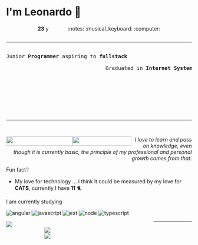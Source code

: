 # I'm Leonardo 🌈
<p align="center">
<b>23</b> y
<img src="https://upload.wikimedia.org/wikipedia/en/thumb/0/05/Flag_of_Brazil.svg/1200px-Flag_of_Brazil.svg.png" width=20 height=15 / >
<img src="https://upload.wikimedia.org/wikipedia/commons/2/2b/Bandeira_do_estado_de_S%C3%A3o_Paulo.svg" width=20 height=15 / >
:notes: :musical_keyboard: :computer:
</p>

<pre>
<hr>
Junior <b>Programmer</b> aspiring to <b>fullstack</b>
                                
                                Graduated in <b>Internet Systems Technology</b>

                                                                   <img src="https://raw.githubusercontent.com/lcds90/lcds90/main/img/computer.gif" width=150 height=100 / >
<hr>
</pre>

<a href="https://www.linkedin.com/in/lcds90/">
  <img align="left" src="https://img.shields.io/static/v1?logo=linkedin&label=linkedin&message=lcds90&color=purple&style=for-the-badge" height=25 width=180/>
</a>
<a href="http://lcds.me">
  <img align="left" src="https://img.shields.io/static/v1?&label=Portflio&message=site&color=purple&style=for-the-badge" height=25 width=160/>
</a>
<p align="right">
<i>I love to learn and pass on knowledge, even though it is currently basic, the principle of my professional and personal growth comes from that.</i><br>

Fun fact:grey_question:
- My love for technology ... i think it could be measured by my love for <b>CATS</b>, currently I have <b>11</b> :cat2:
</p>

I am currently studying

![angular](https://badges.aleen42.com/src/angular.svg)
![javascript](https://badges.aleen42.com/src/javascript.svg)
![jest](https://badges.aleen42.com/src/jest_1.svg)
![node](https://badges.aleen42.com/src/node.svg)
![typescript](https://badges.aleen42.com/src/typescript.svg)

<a href="https://github.com/lcds90/">
  <img align="left" src="https://github-readme-stats.vercel.app/api/top-langs/?username=lcds90&langs_count=10&theme=jolly&layout=compact&include_all_commits=true" width=400/>
</a>
<a href="https://github.com/lcds90/">
  <img align="right" src="https://github-readme-stats.vercel.app/api?username=lcds90&show_icons=true&theme=jolly&hide=contribs,issues,stars" width=400 />
</a>
<a href="https://wakatime.com/@lcds90">
  <img align="right" src="https://github-readme-stats.vercel.app/api/wakatime?username=lcds90&theme=jolly"  width=400/>
</a>
<hr>
